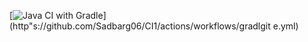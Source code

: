 [![Java CI with Gradle](https://github.com/Sadbarg06/CI1/actions/workflows/gradle.yml/badge.svg)](http"s://github.com/Sadbarg06/CI1/actions/workflows/gradlgit e.yml)